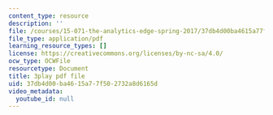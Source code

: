 ```yaml
---
content_type: resource
description: ''
file: /courses/15-071-the-analytics-edge-spring-2017/37db4d00ba4615a77f502732a8d6165d_ag7TLcT7VPQ.pdf
file_type: application/pdf
learning_resource_types: []
license: https://creativecommons.org/licenses/by-nc-sa/4.0/
ocw_type: OCWFile
resourcetype: Document
title: 3play pdf file
uid: 37db4d00-ba46-15a7-7f50-2732a8d6165d
video_metadata:
  youtube_id: null
---
```

